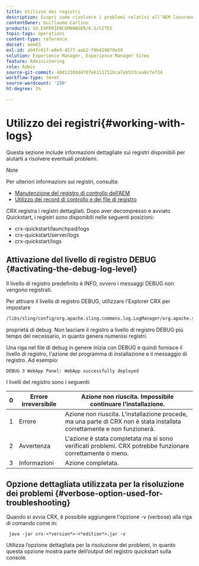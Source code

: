 ```yaml
---
title: Utilizzo dei registri
description: Scopri come risolvere i problemi relativi all’AEM lavorando con i registri.
contentOwner: Guillaume Carlino
products: SG_EXPERIENCEMANAGER/6.5/SITES
topic-tags: operations
content-type: reference
docset: aem65
exl-id: ab4fc41f-e0e9-4577-aab2-f0b4298f9a59
solution: Experience Manager, Experience Manager Sites
feature: Administering
role: Admin
source-git-commit: 48d12388d4707e61117116ca7eb533cea8c7ef34
workflow-type: tm+mt
source-wordcount: '250'
ht-degree: 3%

---
```


# Utilizzo dei registri{#working-with-logs}

Questa sezione include informazioni dettagliate sui registri disponibili per aiutarti a risolvere eventuali problemi.

>[!NOTE]
>
>Per ulteriori informazioni sui registri, consulta:
>
>* [Manutenzione del registro di controllo dell’AEM](/help/sites-administering/operations-audit-log.md)
>* [Utilizzo dei record di controllo e dei file di registro](/help/sites-deploying/monitoring-and-maintaining.md#working-with-audit-records-and-log-files)

CRX registra i registri dettagliati. Dopo aver decompresso e avviato Quickstart, i registri sono disponibili nelle seguenti posizioni:

* crx-quickstart/launchpad/logs
* crx-quickstart/server/logs
* crx-quickstart/logs

## Attivazione del livello di registro DEBUG {#activating-the-debug-log-level}

Il livello di registro predefinito è INFO, ovvero i messaggi DEBUG non vengono registrati.

Per attivare il livello di registro DEBUG, utilizzare l&#39;Explorer CRX per impostare

```xml
/libs/sling/config/org.apache.sling.commons.log.LogManager/org.apache.sling.commons.log.level
```

proprietà di debug. Non lasciare il registro a livello di registro DEBUG più tempo del necessario, in quanto genera numerosi registri.

Una riga nel file di debug in genere inizia con DEBUG e quindi fornisce il livello di registro, l&#39;azione del programma di installazione e il messaggio di registro. Ad esempio:

```xml
DEBUG 3 WebApp Panel: WebApp successfully deployed
```

I livelli del registro sono i seguenti:

| 0 | Errore irreversibile | Azione non riuscita. Impossibile continuare l&#39;installazione. |
|---|---|---|
| 1 | Errore | Azione non riuscita. L&#39;installazione procede, ma una parte di CRX non è stata installata correttamente e non funzionerà. |
| 2 | Avvertenza | L&#39;azione è stata completata ma si sono verificati problemi. CRX potrebbe funzionare correttamente o meno. |
| 3 | Informazioni | Azione completata. |

## Opzione dettagliata utilizzata per la risoluzione dei problemi {#verbose-option-used-for-troubleshooting}

Quando si avvia CRX, è possibile aggiungere l&#39;opzione -v (verbose) alla riga di comando come in:

` java -jar crx-<*version*>-<*edition*>.jar -v`

Utilizza l’opzione dettagliata per la risoluzione dei problemi, in quanto questa opzione mostra parte dell’output del registro quickstart sulla console.
